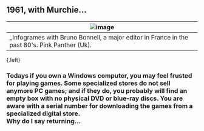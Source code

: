 ## 1961, with Murchie...
|![image](https://shoutn95.github.io/sh95/images/p36.jpg )|
|-|
|_Infogrames with Bruno Bonnell, a major editor in France in the past 80's. Pink Panther (Uk).|
{.left}
### Todays if you own a Windows computer, you may feel frusted for playing games. Some specialized stores do not sell anymore PC games; and if they do, you probably will find an empty box with no physical DVD or blue-ray discs. You are aware with a serial number for downloading the games from a specialized digital store.<br /> Why do I say returning...